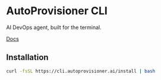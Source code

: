# AutoProvisioner CLI

AI DevOps agent, built for the terminal.

[Docs](https://autoprovisioner.ai)

## Installation

```bash
curl -fsSL https://cli.autoprovisioner.ai/install | bash
```
